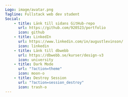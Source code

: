 ```yaml
---
Logo: image/avatar.png
Tagline: Fullstack web dev student
Social:
    - title: Länk till sidans GitHub-repo
      url: https://github.com/920523/portfolio
      icon: github
    - title: LinkedIn
      url: https://www.linkedin.com/in/augustlevinson/
      icon: linkedin
    - title: Länk till dbwebb
      url: https://dbwebb.se/kurser/design-v3
      icon: university
    - title: Dark Mode
      url: "?action=theme"
      icon: moon-o
    - title: Destroy Session
      url: "?action=session_destroy"
      icon: trash-o
---
```

